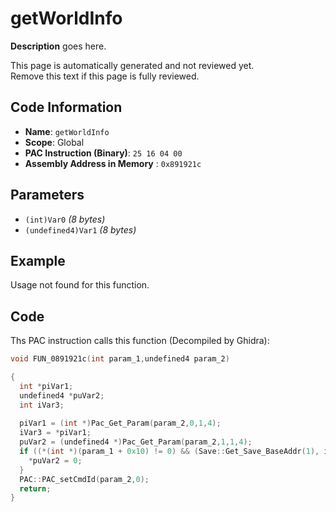 # getWorldInfo

**Description** goes here.

This page is automatically generated and not reviewed yet.<br>Remove this text if this page is fully reviewed.

## Code Information

- **Name**: `getWorldInfo`
- **Scope**: Global
- **PAC Instruction (Binary)**: `25 16 04 00`
- **Assembly Address in Memory** : `0x891921c`

## Parameters

- `(int)Var0` *(8 bytes)*
- `(undefined4)Var1` *(8 bytes)*

## Example

Usage not found for this function.

## Code

Ths PAC instruction calls this function (Decompiled by Ghidra):

```c
void FUN_0891921c(int param_1,undefined4 param_2)

{
  int *piVar1;
  undefined4 *puVar2;
  int iVar3;
  
  piVar1 = (int *)Pac_Get_Param(param_2,0,1,4);
  iVar3 = *piVar1;
  puVar2 = (undefined4 *)Pac_Get_Param(param_2,1,1,4);
  if ((*(int *)(param_1 + 0x10) != 0) && (Save::Get_Save_BaseAddr(1), iVar3 == 0)) {
    *puVar2 = 0;
  }
  PAC::PAC_setCmdId(param_2,0);
  return;
}
```

